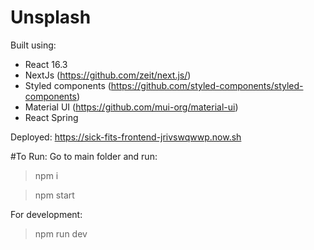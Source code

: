 # Unsplash

Built using:
- React 16.3
- NextJs (https://github.com/zeit/next.js/)
- Styled components (https://github.com/styled-components/styled-components)
- Material UI (https://github.com/mui-org/material-ui)
- React Spring

Deployed: https://sick-fits-frontend-jrivswqwwp.now.sh

#To Run:
Go to main folder and run:
> npm i

> npm start

For development:
> npm run dev

